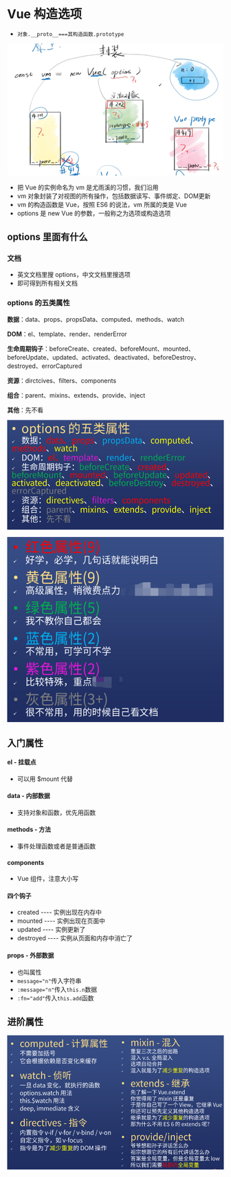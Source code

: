 # Vue 构造选项

* `对象.__proto__===其构造函数.prototype`

![image](../images4/134/01.png)

* 把 Vue 的实例命名为 vm 是尤雨溪的习惯，我们沿用
* vm 对象封装了对视图的所有操作，包括数据读写、事件绑定、DOM更新
* vm 的构造函数是 Vue，按照 ES6 的说法，vm 所属的类是 Vue
* options 是 new Vue 的参数，一般称之为选项或构造选项

## options 里面有什么

### 文档

* 英文文档里搜 options，中文文档里搜选项
* 即可得到所有相关文档

### options 的五类属性

**数据**：data、props、propsData、computed、methods、watch

**DOM**：el、template、render、renderError

**生命周期钩子**：beforeCreate、created、beforeMount、mounted、beforeUpdate、updated、activated、deactivated、beforeDestroy、destroyed、errorCaptured

**资源**：dirctcives、filters、components

**组合**：parent、mixins、extends、provide、inject

**其他**：先不看

![image](../images4/134/02.png)

![image](../images4/134/03.png)

## 入门属性

#### el - 挂载点

* 可以用 $mount 代替

#### data - 内部数据

* 支持对象和函数，优先用函数

#### methods - 方法

* 事件处理函数或者是普通函数

#### components

* Vue 组件，注意大小写

#### 四个钩子

* created ---- 实例出现在内存中
* mounted ---- 实例出现在页面中
* updated ---- 实例更新了
* destroyed ---- 实例从页面和内存中消亡了

#### props - 外部数据

* 也叫属性
* `message="n"`传入字符串
* `:message="n"`传入`this.n`数据
* `:fn="add"`传入`this.add`函数

## 进阶属性

![image](../images4/134/04.png)

















































